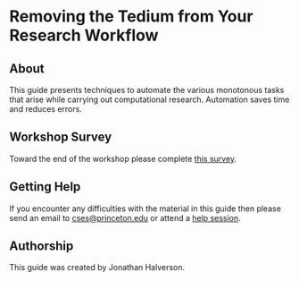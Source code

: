 # Removing the Tedium from Your Research Workflow

## About

This guide presents techniques to automate the various monotonous tasks that arise while carrying out computational research. Automation saves time and reduces errors.

## Workshop Survey

Toward the end of the workshop please complete [this survey](https://forms.gle/wJsovb7nw8nCJbop9).

## Getting Help

If you encounter any difficulties with the material in this guide then please send an email to <a href="mailto:cses@princeton.edu">cses@princeton.edu</a> or attend a <a href="https://researchcomputing.princeton.edu/education/help-sessions">help session</a>.

## Authorship

This guide was created by Jonathan Halverson.
